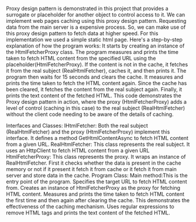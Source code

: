 Proxy design pattern is demonstrated in this project that provides a surrogate or placeholder for another object to control access to it. We can implement web pages caching using this proxy design pattern. Requesting data from the main server is a expensive process. So, we can make use of this proxy design pattern to fetch data at higher speed. For this implementation we used a simple static html page. 
Here's a step-by-step explanation of how the program works:
It starts by creating an instance of the HtmlFetcherProxy class.
The program measures and prints the time taken to fetch HTML content from the specified URL using the placeholder(HtmlFetcherProxy). 
If the content is not in the cache, it fetches it from the real subject (RealHtmlFetcher), caches it, and then prints it. 
The program then waits for 15 seconds and clears the cache. It measures and prints the time taken to fetch the HTML content again. 
Since the cache has been cleared, it fetches the content from the real subject again. Finally, it prints the text content of the fetched HTML.
This code demonstrates the Proxy design pattern in action, where the proxy (HtmlFetcherProxy) adds a level of control (caching in this case) to the real subject (RealHtmlFetcher) without the client code needing to be aware of the details of caching.

Interfaces and Classes:
IHtmlFetcher: Both the real subject (RealHtmlFetcher) and the proxy (HtmlFetcherProxy) implement this interface. It defines a method GetHtmlContentAsync to fetch HTML content from a given URL. 
RealHtmlFetcher: This class represents the real subject. It uses an HttpClient to fetch HTML content from a given URL
HtmlFetcherProxy: This class represents the proxy. It wraps an instance of RealHtmlFetcher. First it checks whether the data is present in the cache memory or not if it present it fetch it from cache or it fetch it from main server and store data in the cache.
Program Class:
Main method:This is the entry point of the program.
Specifies the target URL to fetch HTML content from.
Creates an instance of HtmlFetcherProxy as the proxy for fetching HTML content.
Measures and prints the time taken to fetch HTML content the first time and then again after clearing the cache. This demonstrates the effectiveness of the caching mechanism.
Uses regular expressions to remove HTML tags and prints the text content of the fetched HTML.



